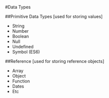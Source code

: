 #Data Types

##Primitive Data Types [used for storing values]
- String
- Number
- Boolean
- Null
- Undefined
- Symbol (ES6)

##Reference [used for storing reference objects]
- Array
- Object
- Function
- Dates
- Etc